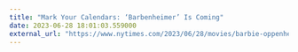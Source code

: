 ```yaml
---
title: "Mark Your Calendars: ‘Barbenheimer’ Is Coming"
date: 2023-06-28 18:01:03.559000
external_url: "https://www.nytimes.com/2023/06/28/movies/barbie-oppenheimer-release-day.html?smid=nytcore-ios-share"
---
```


